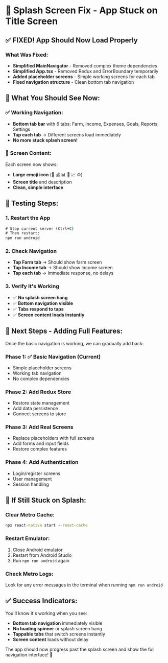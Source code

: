 # 🔧 Splash Screen Fix - App Stuck on Title Screen

## ✅ FIXED! App Should Now Load Properly

### What Was Fixed:
- **Simplified MainNavigator** - Removed complex theme dependencies
- **Simplified App.tsx** - Removed Redux and ErrorBoundary temporarily  
- **Added placeholder screens** - Simple working screens for each tab
- **Fixed navigation structure** - Clean bottom tab navigation

## 🚀 What You Should See Now:

### ✅ **Working Navigation:**
- **Bottom tab bar** with 6 tabs: Farm, Income, Expenses, Goals, Reports, Settings
- **Tap each tab** → Different screens load immediately
- **No more stuck splash screen!**

### 📱 **Screen Content:**
Each screen now shows:
- **Large emoji icon** (🌱 💰 📊 🎯 📈 ⚙️)
- **Screen title** and description
- **Clean, simple interface**

## 🎯 Testing Steps:

### 1. **Restart the App**
```cmd
# Stop current server (Ctrl+C)
# Then restart:
npm run android
```

### 2. **Check Navigation**
- **Tap Farm tab** → Should show farm screen
- **Tap Income tab** → Should show income screen  
- **Tap each tab** → Immediate response, no delays

### 3. **Verify It's Working**
- ✅ **No splash screen hang**
- ✅ **Bottom navigation visible**
- ✅ **Tabs respond to taps**
- ✅ **Screen content loads instantly**

## 🔄 Next Steps - Adding Full Features:

Once the basic navigation is working, we can gradually add back:

### Phase 1: ✅ **Basic Navigation** (Current)
- Simple placeholder screens
- Working tab navigation
- No complex dependencies

### Phase 2: **Add Redux Store**
- Restore state management
- Add data persistence
- Connect screens to store

### Phase 3: **Add Real Screens**
- Replace placeholders with full screens
- Add forms and input fields
- Restore complex features

### Phase 4: **Add Authentication**
- Login/register screens
- User management
- Session handling

## 🔧 If Still Stuck on Splash:

### **Clear Metro Cache:**
```cmd
npx react-native start --reset-cache
```

### **Restart Emulator:**
1. Close Android emulator
2. Restart from Android Studio
3. Run `npm run android` again

### **Check Metro Logs:**
Look for any error messages in the terminal when running `npm run android`

## ✅ Success Indicators:

You'll know it's working when you see:
- **Bottom tab navigation** immediately visible
- **No loading spinner** or splash screen hang
- **Tappable tabs** that switch screens instantly
- **Screen content** loads without delay

The app should now progress past the splash screen and show the full navigation interface! 🎉
